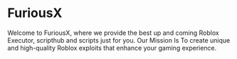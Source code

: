 # FuriousX
Welcome to FuriousX, where we provide the best up and coming Roblox Executor, scripthub and scripts just for you.  Our Mission Is To create unique and high-quality Roblox exploits that enhance your gaming experience.
